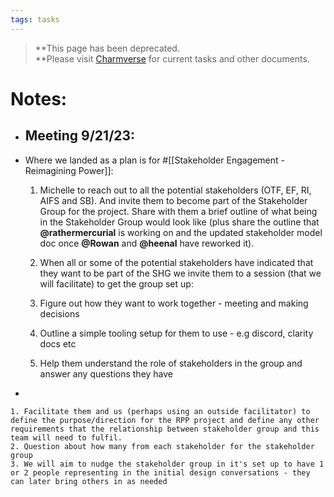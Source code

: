 ```yaml
---
tags: tasks
---
```

>**This page has been deprecated.  
**Please visit [Charmverse](https://app.charmverse.io/superbenefit/task-board-reimagining-power-18270894134568505) for current tasks and other documents.
# Notes:
- ## Meeting 9/21/23:
- Where we landed as a plan is for #[[Stakeholder Engagement - Reimagining Power]]:


	1. Michelle to reach out to all the potential stakeholders (OTF, EF, RI, AIFS and SB). And invite them to become part of the Stakeholder Group for the project. Share with them a brief outline of what being in the Stakeholder Group would look like (plus share the outline that **@rathermercurial** is working on and the updated stakeholder model doc once **@Rowan** and **@heenal** have reworked it).

	2. When all or some of the potential stakeholders have indicated that they want to be part of the SHG we invite them to a session (that we will facilitate) to get the group set up:
	3. Figure out how they want to work together  - meeting and making decisions
	4. Outline a simple tooling setup for them to use - e.g discord, clarity docs etc
	5. Help them understand the role of stakeholders in the group and answer any questions they have
- 

	1. Facilitate them and us (perhaps using an outside facilitator) to define the purpose/direction for the RPP project and define any other requirements that the relationship between stakeholder group and this team will need to fulfil.
	2. Question about how many from each stakeholder for the stakeholder group
	3. We will aim to nudge the stakeholder group in it's set up to have 1 or 2 people representing in the initial design conversations - they can later bring others in as needed 
